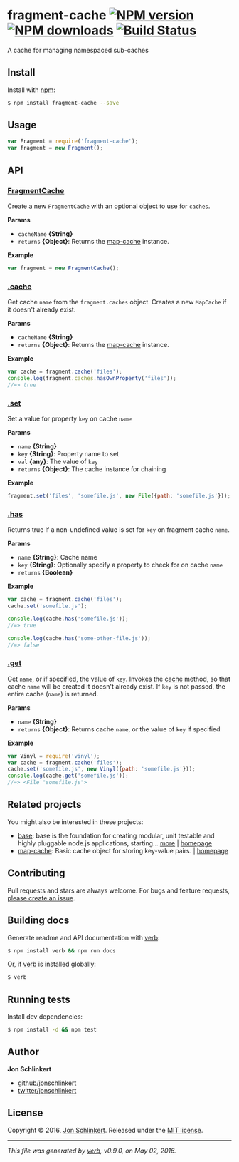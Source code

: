 # fragment-cache [![NPM version](https://img.shields.io/npm/v/fragment-cache.svg?style=flat)](https://www.npmjs.com/package/fragment-cache) [![NPM downloads](https://img.shields.io/npm/dm/fragment-cache.svg?style=flat)](https://npmjs.org/package/fragment-cache) [![Build Status](https://img.shields.io/travis/jonschlinkert/fragment-cache.svg?style=flat)](https://travis-ci.org/jonschlinkert/fragment-cache)

A cache for managing namespaced sub-caches

## Install

Install with [npm](https://www.npmjs.com/):

```sh
$ npm install fragment-cache --save
```

## Usage

```js
var Fragment = require('fragment-cache');
var fragment = new Fragment();
```

## API

### [FragmentCache](index.js#L24)

Create a new `FragmentCache` with an optional object to use for `caches`.

**Params**

* `cacheName` **{String}**
* `returns` **{Object}**: Returns the [map-cache](https://github.com/jonschlinkert/map-cache) instance.

**Example**

```js
var fragment = new FragmentCache();
```

### [.cache](index.js#L44)

Get cache `name` from the `fragment.caches` object. Creates a new `MapCache` if it doesn't already exist.

**Params**

* `cacheName` **{String}**
* `returns` **{Object}**: Returns the [map-cache](https://github.com/jonschlinkert/map-cache) instance.

**Example**

```js
var cache = fragment.cache('files');
console.log(fragment.caches.hasOwnProperty('files'));
//=> true
```

### [.set](index.js#L62)

Set a value for property `key` on cache `name`

**Params**

* `name` **{String}**
* `key` **{String}**: Property name to set
* `val` **{any}**: The value of `key`
* `returns` **{Object}**: The cache instance for chaining

**Example**

```js
fragment.set('files', 'somefile.js', new File({path: 'somefile.js'}));
```

### [.has](index.js#L88)

Returns true if a non-undefined value is set for `key` on fragment cache `name`.

**Params**

* `name` **{String}**: Cache name
* `key` **{String}**: Optionally specify a property to check for on cache `name`
* `returns` **{Boolean}**

**Example**

```js
var cache = fragment.cache('files');
cache.set('somefile.js');

console.log(cache.has('somefile.js'));
//=> true

console.log(cache.has('some-other-file.js'));
//=> false
```

### [.get](index.js#L110)

Get `name`, or if specified, the value of `key`. Invokes the [cache](#cache) method, so that cache `name` will be created it doesn't already exist. If `key` is not passed, the entire cache (`name`) is returned.

**Params**

* `name` **{String}**
* `returns` **{Object}**: Returns cache `name`, or the value of `key` if specified

**Example**

```js
var Vinyl = require('vinyl');
var cache = fragment.cache('files');
cache.set('somefile.js', new Vinyl({path: 'somefile.js'}));
console.log(cache.get('somefile.js'));
//=> <File "somefile.js">
```

## Related projects

You might also be interested in these projects:

* [base](https://www.npmjs.com/package/base): base is the foundation for creating modular, unit testable and highly pluggable node.js applications, starting… [more](https://www.npmjs.com/package/base) | [homepage](https://github.com/node-base/base)
* [map-cache](https://www.npmjs.com/package/map-cache): Basic cache object for storing key-value pairs. | [homepage](https://github.com/jonschlinkert/map-cache)

## Contributing

Pull requests and stars are always welcome. For bugs and feature requests, [please create an issue](https://github.com/jonschlinkert/fragment-cache/issues/new).

## Building docs

Generate readme and API documentation with [verb](https://github.com/verbose/verb):

```sh
$ npm install verb && npm run docs
```

Or, if [verb](https://github.com/verbose/verb) is installed globally:

```sh
$ verb
```

## Running tests

Install dev dependencies:

```sh
$ npm install -d && npm test
```

## Author

**Jon Schlinkert**

* [github/jonschlinkert](https://github.com/jonschlinkert)
* [twitter/jonschlinkert](http://twitter.com/jonschlinkert)

## License

Copyright © 2016, [Jon Schlinkert](https://github.com/jonschlinkert).
Released under the [MIT license](https://github.com/jonschlinkert/fragment-cache/blob/master/LICENSE).

***

_This file was generated by [verb](https://github.com/verbose/verb), v0.9.0, on May 02, 2016._